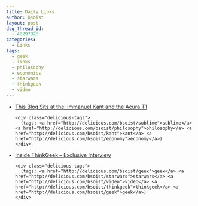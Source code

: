 ```yaml
---
title: Daily Links
author: bsoist
layout: post
dsq_thread_id:
  - 48297928
categories:
  - Links
tags:
  - geek
  - links
  - philosophy
  - economics
  - starwars
  - thinkgeek
  - video
---
```

<ul class="delicious">
  <li>
    <div class="delicious-link">
      <a href="http://www.cultureby.com/trilogy/2009/01/immanuel-kant-and-the-acura-t1.html">This Blog Sits at the: Immanuel Kant and the Acura T1</a>
    </div>
    
    <div class="delicious-tags">
      (tags: <a href="http://delicious.com/bsoist/sublime">sublime</a> <a href="http://delicious.com/bsoist/philosophy">philosophy</a> <a href="http://delicious.com/bsoist/kant">kant</a> <a href="http://delicious.com/bsoist/economy">economy</a>)
    </div>
  </li>
  
  <li>
    <div class="delicious-link">
      <a href="http://www.geeksaresexy.net/2009/01/05/inside-thinkgeek-exclusive-interview/">Inside ThinkGeek &#8211; Exclusive Interview</a>
    </div>
    
    <div class="delicious-tags">
      (tags: <a href="http://delicious.com/bsoist/geex">geex</a> <a href="http://delicious.com/bsoist/starwars">starwars</a> <a href="http://delicious.com/bsoist/video">video</a> <a href="http://delicious.com/bsoist/thinkgeek">thinkgeek</a> <a href="http://delicious.com/bsoist/geek">geek</a>)
    </div>
  </li>
</ul>
